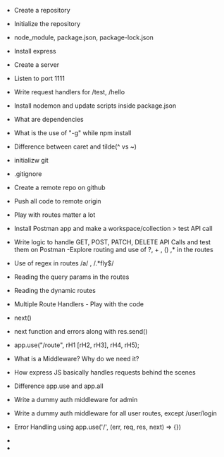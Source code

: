 - Create a repository
- Initialize the repository
- node_module, package.json, package-lock.json
- Install express
- Create a server
- Listen to port 1111
- Write request handlers for /test, /hello
- Install nodemon and update scripts inside package.json
- What are dependencies
- What is the use of "-g" while npm install
- Difference between caret and tilde(^ vs ~)

- initializw git
- .gitignore
- Create a remote repo on github
- Push all code to remote origin
- Play with routes matter a lot
- Install Postman app and make a workspace/collection > test API call
- Write logic to handle GET, POST, PATCH, DELETE API Calls and test them on Postman
  -Explore routing and use of ?, + , () ,\* in the routes
- Use of regex in routes /a/ , /.\*fly$/
- Reading the query params in the routes
- Reading the dynamic routes

- Multiple Route Handlers - Play with the code
- next()
- next function and errors along with res.send()
- app.use("/route", rH1 [rH2, rH3], rH4, rH5);
- What is a Middleware? Why do we need it?
- How express JS basically handles requests behind the scenes
- Difference app.use and app.all
- Write a dummy auth middleware for admin
- Write a dummy auth middleware for all user routes, except /user/login
- Error Handling using app.use('/', (err, req, res, next) => {})
-
-
